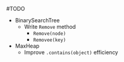 #TODO

* BinarySearchTree
  * Write `Remove` method
    * `Remove(node)`
    * `Removee(key)`
* MaxHeap
  * Improve `.contains(object)` efficiency